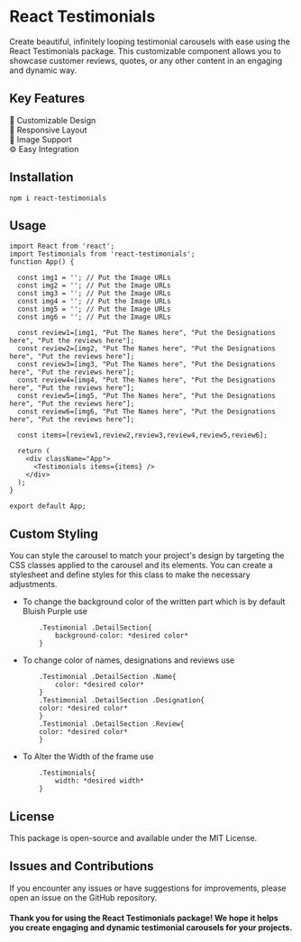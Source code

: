 # React Testimonials
Create beautiful, infinitely looping testimonial carousels with ease using the React Testimonials package. This customizable component allows you to showcase customer reviews, quotes, or any other content in an engaging and dynamic way.

## Key Features
🎨 Customizable Design
<br>
🔄 Responsive Layout
<br>
📸 Image Support
<br>
⚙️ Easy Integration

## Installation
```
npm i react-testimonials
```

## Usage
```
import React from 'react';
import Testimonials from 'react-testimonials';
function App() {
  
  const img1 = ''; // Put the Image URLs
  const img2 = ''; // Put the Image URLs
  const img3 = ''; // Put the Image URLs
  const img4 = ''; // Put the Image URLs
  const img5 = ''; // Put the Image URLs
  const img6 = ''; // Put the Image URLs

  const review1=[img1, "Put The Names here", "Put the Designations here", "Put the reviews here"];
  const review2=[img2, "Put The Names here", "Put the Designations here", "Put the reviews here"];
  const review3=[img3, "Put The Names here", "Put the Designations here", "Put the reviews here"];
  const review4=[img4, "Put The Names here", "Put the Designations here", "Put the reviews here"];
  const review5=[img5, "Put The Names here", "Put the Designations here", "Put the reviews here"];
  const review6=[img6, "Put The Names here", "Put the Designations here", "Put the reviews here"];
  
  const items=[review1,review2,review3,review4,review5,review6];

  return (
    <div className="App">
      <Testimonials items={items} />
    </div>
  );
}

export default App;
```

## Custom Styling
You can style the carousel to match your project's design by targeting the CSS classes applied to the carousel and its elements. You can create a stylesheet and define styles for this class to make the necessary adjustments.

- To change the background color of the written part which is by default Bluish Purple use
    ```
        .Testimonial .DetailSection{
            background-color: *desired color*
        }
    ```
- To change color of names, designations and reviews use
    ```
        .Testimonial .DetailSection .Name{
            color: *desired color*
        }
        .Testimonial .DetailSection .Designation{
        color: *desired color*
        }
        .Testimonial .DetailSection .Review{
        color: *desired color*
        }
    ```
- To Alter the Width of the frame use
    ```
        .Testimonials{
            width: *desired width*
        }
    ```

## License
This package is open-source and available under the MIT License.

## Issues and Contributions
If you encounter any issues or have suggestions for improvements, please open an issue on the GitHub repository. <br>

#### Thank you for using the React Testimonials package! We hope it helps you create engaging and dynamic testimonial carousels for your projects.
